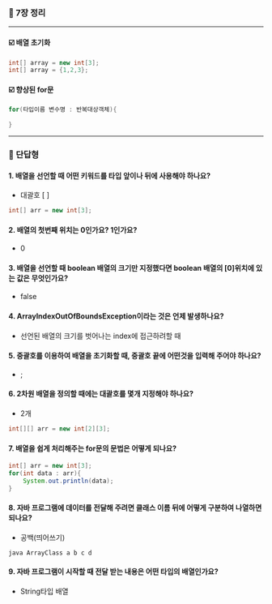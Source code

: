 ### 💭 7장 정리

---

#### ☑️ 배열 초기화
```java
int[] array = new int[3];
int[] array = {1,2,3};
```

#### ☑️ 향상된 for문
```java
for(타입이름 변수명 : 반복대상객체){
    
}
```

---

### 💭 단답형

#### 1. 배열을 선언할 때 어떤 키워드를 타입 앞이나 뒤에 사용해야 하나요?

- 대괄호 [ ]
```java
int[] arr = new int[3];
```

#### 2. 배열의 첫번째 위치는 0인가요? 1인가요?

- 0

#### 3. 배열을 선언할 때 boolean 배열의 크기만 지정했다면 boolean 배열의 [0]위치에 있는 값은 무엇인가요?

- false

#### 4. ArrayIndexOutOfBoundsException이라는 것은 언제 발생하나요?

- 선언된 배열의 크기를 벗어나는 index에 접근하려할 때

#### 5. 중괄호를 이용하여 배열을 초기화할 때, 중괄호 끝에 어떤것을 입력해 주어야 하나요?

- ;

#### 6. 2차원 배열을 정의할 때에는 대괄호를 몇개 지정해야 하나요?

- 2개
```java
int[][] arr = new int[2][3];
```

#### 7. 배열을 쉽게 처리해주는 for문의 문법은 어떻게 되나요?
```java
int[] arr = new int[3];
for(int data : arr){
    System.out.println(data);
}
```

#### 8. 자바 프로그램에 데이터를 전달해 주려면 클래스 이름 뒤에 어떻게 구분하여 나열하면 되나요?

- 공백(띄어쓰기)
```
java ArrayClass a b c d
```

#### 9. 자바 프로그램이 시작할 때 전달 받는 내용은 어떤 타입의 배열인가요?

- String타입 배열